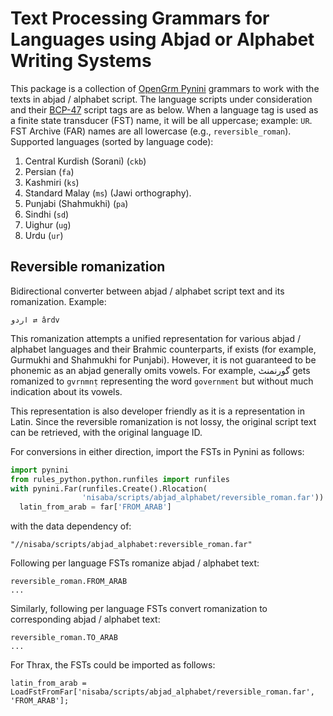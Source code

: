 # Text Processing Grammars for Languages using Abjad or Alphabet Writing Systems

This package is a collection of
[OpenGrm Pynini](http://www.opengrm.org/twiki/bin/view/GRM/Pynini) grammars to
work with the texts in abjad / alphabet script. The language scripts under
consideration and their [BCP-47](https://tools.ietf.org/rfc/bcp/bcp47.txt)
script tags are as below. When a language tag is used as a finite state
transducer (FST) name, it will be all uppercase; example: `UR`. FST Archive
(FAR) names are all lowercase (e.g., `reversible_roman`). Supported languages
(sorted by language code):

1.  Central Kurdish (Sorani) (`ckb`)
1.  Persian (`fa`)
1.  Kashmiri (`ks`)
1.  Standard Malay (`ms`) (Jawi orthography).
1.  Punjabi (Shahmukhi) (`pa`)
1.  Sindhi (`sd`)
1.  Uighur (`ug`)
1.  Urdu (`ur`)

## Reversible romanization

Bidirectional converter between abjad / alphabet script text and its
romanization. Example:

```
اردو ⇄ ârdv
```

This romanization attempts a unified representation for various abjad / alphabet
languages and their Brahmic counterparts, if exists (for example, Gurmukhi and
Shahmukhi for Punjabi). However, it is not guaranteed to be phonemic as an abjad
generally omits vowels. For example, گورنمنٹ gets romanized to `gvrnmnṭ`
representing the word `government` but without much indication about its vowels.

This representation is also developer friendly as it is a representation in
Latin. Since the reversible romanization is not lossy, the original script text
can be retrieved, with the original language ID.

For conversions in either direction, import the FSTs in Pynini as follows:

```python
import pynini
from rules_python.python.runfiles import runfiles
with pynini.Far(runfiles.Create().Rlocation(
                'nisaba/scripts/abjad_alphabet/reversible_roman.far')) as far:
  latin_from_arab = far['FROM_ARAB']
```

with the data dependency of:

```
"//nisaba/scripts/abjad_alphabet:reversible_roman.far"
```

Following per language FSTs romanize abjad / alphabet text:

```
reversible_roman.FROM_ARAB
...
```

Similarly, following per language FSTs convert romanization to corresponding
abjad / alphabet text:

```
reversible_roman.TO_ARAB
...
```

For Thrax, the FSTs could be imported as follows:

```
latin_from_arab = LoadFstFromFar['nisaba/scripts/abjad_alphabet/reversible_roman.far', 'FROM_ARAB'];
```
